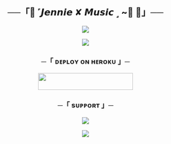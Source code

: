 <h2 align="center">
    ──「🌸 ˹𝙅𝙚𝙣𝙣𝙞𝙚 ✘ 𝙈𝙪𝙨𝙞𝙘 ˼ ~🎵 🌸」──
</h2>

<p align="center">
  <img src="https://telegra.ph/file/904b7ce31b8214cb44052.jpg">
</p>



<p align="center">
  <img src="https://telegra.ph/file/904b7ce31b8214cb44052.jpg">
</p>

<h3 align="center">
    ─「 ᴅᴇᴩʟᴏʏ ᴏɴ ʜᴇʀᴏᴋᴜ 」─
</h3>

<p align="center"><a href="https://dashboard.heroku.com/new?template=https://github.com/Moonshining6/MoonxxMusiCCC"> <img src="https://img.shields.io/badge/Deploy%20On%20Heroku-black?style=for-the-badge&logo=heroku" width="220" height="38.45"/></a></p>


<h3 align="center">
    ─「 sᴜᴩᴩᴏʀᴛ 」─
</h3>

<p align="center">
<a href="https://t.me/MILKY_WAY_45"><img src="https://img.shields.io/badge/-Support%20Group-blue.svg?style=for-the-badge&logo=Telegram"></a>
</p>

<p align="center">
<a href="https://t.me/MOON_M_6"><img src="https://img.shields.io/badge/-Support%20Channel-blue.svg?style=for-the-badge&logo=Telegram"></a>
</p>
</b>
